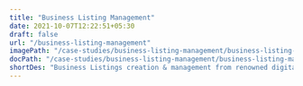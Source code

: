 ```yaml
---
title: "Business Listing Management"
date: 2021-10-07T12:22:51+05:30
draft: false
url: "/business-listing-management"
imagePath: "/case-studies/business-listing-management/business-listing-management.png"
docPath: "/case-studies/business-listing-management/business-listing-management.pdf"
shortDes: "Business Listings creation & management from renowned digital location marketing solution provider with multiple business directories."
---
```

